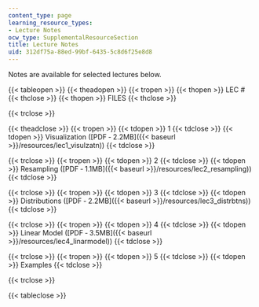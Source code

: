 ```yaml
---
content_type: page
learning_resource_types:
- Lecture Notes
ocw_type: SupplementalResourceSection
title: Lecture Notes
uid: 312df75a-88ed-99bf-6435-5c8d6f25e8d8
---
```


Notes are available for selected lectures below.

{{< tableopen >}}
{{< theadopen >}}
{{< tropen >}}
{{< thopen >}}
LEC #
{{< thclose >}}
{{< thopen >}}
FILES
{{< thclose >}}

{{< trclose >}}

{{< theadclose >}}
{{< tropen >}}
{{< tdopen >}}
1
{{< tdclose >}}
{{< tdopen >}}
Visualization ([PDF ‑ 2.2MB]({{< baseurl >}}/resources/lec1_visulzatn))
{{< tdclose >}}

{{< trclose >}}
{{< tropen >}}
{{< tdopen >}}
2
{{< tdclose >}}
{{< tdopen >}}
Resampling ([PDF ‑ 1.1MB]({{< baseurl >}}/resources/lec2_resampling))
{{< tdclose >}}

{{< trclose >}}
{{< tropen >}}
{{< tdopen >}}
3
{{< tdclose >}}
{{< tdopen >}}
Distributions ([PDF ‑ 2.2MB]({{< baseurl >}}/resources/lec3_distrbtns))
{{< tdclose >}}

{{< trclose >}}
{{< tropen >}}
{{< tdopen >}}
4
{{< tdclose >}}
{{< tdopen >}}
Linear Model ([PDF ‑ 3.5MB]({{< baseurl >}}/resources/lec4_linarmodel))
{{< tdclose >}}

{{< trclose >}}
{{< tropen >}}
{{< tdopen >}}
5
{{< tdclose >}}
{{< tdopen >}}
Examples
{{< tdclose >}}

{{< trclose >}}

{{< tableclose >}}